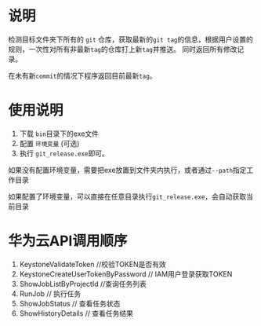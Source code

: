 # 说明

检测目标文件夹下所有的 `git` 仓库，获取最新的`git tag`的信息，根据用户设置的规则，一次性对所有非最新`tag`的仓库打上新`tag`并推送。
同时返回所有修改记录。

在未有新`commit`的情况下程序返回目前最新`tag`。

# 使用说明

1. 下载 `bin`目录下的exe文件
2. 配置 `环境变量` (可选)
3. 执行 `git_release.exe`即可。

如果没有配置环境变量，需要把exe放置到文件夹内执行，或者通过`--path`指定工作目录

如果配置了环境变量，可以直接在任意目录执行`git_release.exe`，会自动获取当前目录

# 华为云API调用顺序
1. KeystoneValidateToken //校验TOKEN是否有效
2. KeystoneCreateUserTokenByPassword // IAM用户登录获取TOKEN
3. ShowJobListByProjectId //查询任务列表
4. RunJob // 执行任务
5. ShowJobStatus // 查看任务状态
6. ShowHistoryDetails // 查看任务结果